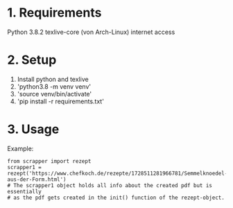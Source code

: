 # 1. Requirements
Python 3.8.2
texlive-core (von Arch-Linux)
internet access

# 2. Setup
1. Install python and texlive
2. 'python3.8 -m venv venv'
3. 'source venv/bin/activate'
4. 'pip install -r requirements.txt'

# 3. Usage
Example:
```
from scrapper import rezept
scrapper1 = rezept('https://www.chefkoch.de/rezepte/1728511281966781/Semmelknoedel-aus-der-Form.html')
# The scrapper1 object holds all info about the created pdf but is essentially
# as the pdf gets created in the init() function of the rezept-object.
```